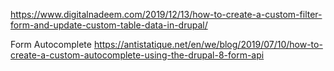 https://www.digitalnadeem.com/2019/12/13/how-to-create-a-custom-filter-form-and-update-custom-table-data-in-drupal/

Form Autocomplete
https://antistatique.net/en/we/blog/2019/07/10/how-to-create-a-custom-autocomplete-using-the-drupal-8-form-api